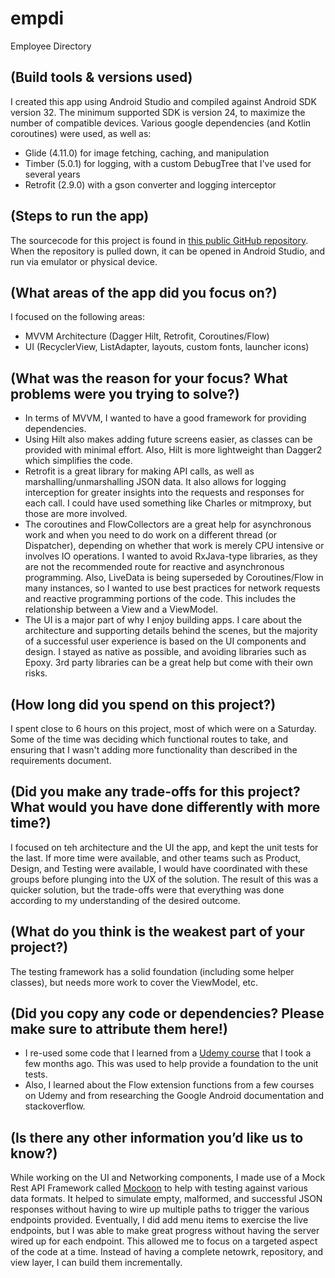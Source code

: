 # empdi

Employee Directory

## (Build tools & versions used)

I created this app using Android Studio and compiled against Android SDK version 32. The minimum
supported SDK is version 24, to maximize the number of compatible devices. Various google
dependencies (and Kotlin coroutines) were used, as well as:

- Glide (4.11.0) for image fetching, caching, and manipulation
- Timber (5.0.1) for logging, with a custom DebugTree that I've used for several years
- Retrofit (2.9.0) with a gson converter and logging interceptor

## (Steps to run the app)

The sourcecode for this project is found
in [this public GitHub repository](https://github.com/mistring/empdi). When the repository is pulled
down, it can be opened in Android Studio, and run via emulator or physical device.

## (What areas of the app did you focus on?)

I focused on the following areas:

- MVVM Architecture (Dagger Hilt, Retrofit, Coroutines/Flow)
- UI (RecyclerView, ListAdapter, layouts, custom fonts, launcher icons)

## (What was the reason for your focus? What problems were you trying to solve?)

- In terms of MVVM, I wanted to have a good framework for providing dependencies.
- Using Hilt also makes adding future screens easier, as classes can be provided with minimal
  effort. Also, Hilt is more lightweight than Dagger2 which simplifies the code.
- Retrofit is a great library for making API calls, as well as marshalling/unmarshalling JSON data.
  It also allows for logging interception for greater insights into the requests and responses for
  each call. I could have used something like Charles or mitmproxy, but those are more involved.
- The coroutines and FlowCollectors are a great help for asynchronous work and when you need to do
  work on a different thread (or Dispatcher), depending on whether that work is merely CPU intensive
  or involves IO operations. I wanted to avoid RxJava-type libraries, as they are not the
  recommended route for reactive and asynchronous programming. Also, LiveData is being superseded by
  Coroutines/Flow in many instances, so I wanted to use best practices for network requests and
  reactive programming portions of the code. This includes the relationship between a View and a
  ViewModel.
- The UI is a major part of why I enjoy building apps. I care about the architecture and supporting
  details behind the scenes, but the majority of a successful user experience is based on the UI
  components and design. I stayed as native as possible, and avoiding libraries such as Epoxy. 3rd
  party libraries can be a great help but come with their own risks.

## (How long did you spend on this project?)

I spent close to 6 hours on this project, most of which were on a Saturday. Some of the time was
deciding which functional routes to take, and ensuring that I wasn't adding more functionality than
described in the requirements document.

## (Did you make any trade-offs for this project? What would you have done differently with more time?)

I focused on teh architecture and the UI the app, and kept the unit tests for the last. If more time
were available, and other teams such as Product, Design, and Testing were available, I would have
coordinated with these groups before plunging into the UX of the solution. The result of this was a
quicker solution, but the trade-offs were that everything was done according to my understanding of
the desired outcome.

## (What do you think is the weakest part of your project?)

The testing framework has a solid foundation (including some helper classes), but needs more work to
cover the ViewModel, etc.

## (Did you copy any code or dependencies? Please make sure to attribute them here!)

- I re-used some code that I learned from
  a [Udemy course](https://www.udemy.com/course/android-11-tdd-masterclass/) that I took a few
  months ago. This was used to help provide a foundation to the unit tests.
- Also, I learned about the Flow extension functions from a few courses on Udemy and from
  researching the Google Android documentation and stackoverflow.

## (Is there any other information you’d like us to know?)

While working on the UI and Networking components, I made use of a Mock Rest API Framework
called [Mockoon](https://mockoon.com/) to help with testing against various data formats. It helped
to simulate empty, malformed, and successful JSON responses without having to wire up multiple paths
to trigger the various endpoints provided. Eventually, I did add menu items to exercise the live
endpoints, but I was able to make great progress without having the server wired up for each
endpoint. This allowed me to focus on a targeted aspect of the code at a time. Instead of having a
complete netowrk, repository, and view layer, I can build them incrementally. 
